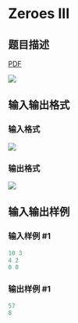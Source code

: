 # Zeroes III

## 题目描述

[problemUrl]: https://uva.onlinejudge.org/index.php?option=com_onlinejudge&Itemid=8&category=23&page=show_problem&problem=2123

[PDF](https://uva.onlinejudge.org/external/111/p11182.pdf)

![](https://cdn.luogu.com.cn/upload/vjudge_pic/UVA11182/c705e1fc6b2917e97f6c5aedb30534437b0ba415.png)

## 输入输出格式

### 输入格式

![](https://cdn.luogu.com.cn/upload/vjudge_pic/UVA11182/fc5ece8c8de5ef26a600f894509d03800fcff445.png)

### 输出格式

![](https://cdn.luogu.com.cn/upload/vjudge_pic/UVA11182/05d64f050470909bc395e835dd8b4fa3b1f8dc87.png)

## 输入输出样例

### 输入样例 #1

```cpp
10 3
4 2
0 0
```


### 输出样例 #1

```cpp
57
8
```


